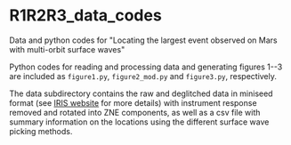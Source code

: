 # R1R2R3_data_codes
Data and python codes for "Locating the largest event observed on Mars with multi-orbit surface waves"

Python codes for reading and processing data and generating figures 1--3 are included as `figure1.py`, `figure2_mod.py` and `figure3.py`, respectively.

The data subdirectory contains the raw and deglitched data in miniseed format (see [IRIS website](http://ds.iris.edu/ds/nodes/dmc/data/formats/miniseed/)  for more details) with instrument response removed and rotated into ZNE components, as well as a csv file with summary information on the locations using the different surface wave picking methods.

